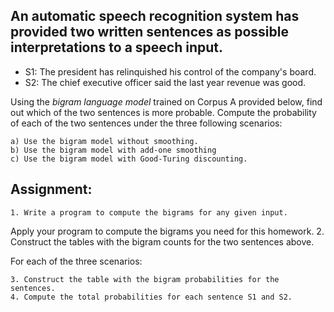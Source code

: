 An automatic speech recognition system has provided two written sentences as possible interpretations to a speech input.
---
* S1: The president has relinquished his control of the company's board.
* S2: The chief executive officer said the last year revenue was good.

Using the *bigram language model* trained on Corpus A provided below, find out which of the two sentences is more probable. Compute the probability of each of the two sentences under the three following scenarios:

    a) Use the bigram model without smoothing.
    b) Use the bigram model with add-one smoothing
    c) Use the bigram model with Good-Turing discounting.

Assignment:
---
    1. Write a program to compute the bigrams for any given input. 
Apply your program to compute the bigrams you need for this homework. 
    2. Construct the tables with the bigram counts for the two sentences above.

For each of the three scenarios:

    3. Construct the table with the bigram probabilities for the sentences.
    4. Compute the total probabilities for each sentence S1 and S2.
